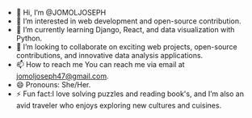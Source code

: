 - 👋 Hi, I’m @JOMOLJOSEPH
- 👀 I’m interested in web development and open-source contribution.
- 🌱 I’m currently learning  Django, React, and data visualization with Python.
- 💞️ I’m looking to collaborate on  exciting web projects, open-source contributions, and innovative data analysis applications.
- 📫 How to reach me You can reach me via email at jomoljoseph47@gmail.com.
- 😄 Pronouns: She/Her.
- ⚡ Fun fact:I love solving puzzles and reading book's, and I’m also an avid traveler who enjoys exploring new cultures and cuisines.

<!---
JOMOLJOSEPH/JOMOLJOSEPH is a ✨ special ✨ repository because its `README.md` (this file) appears on your GitHub profile.
You can click the Preview link to take a look at your changes.
--->
